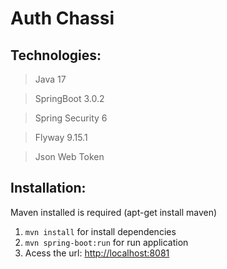 # Auth Chassi

## Technologies:

>Java 17

> SpringBoot 3.0.2

> Spring Security 6

> Flyway 9.15.1

> Json Web Token

## Installation:

Maven installed is required (apt-get install maven)

1. `mvn install` for install dependencies
2. `mvn spring-boot:run` for run application
3. Acess the url: [http://localhost:8081](http://localhost:8081)

